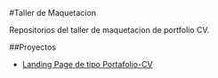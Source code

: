 #Taller de Maquetacion

Repositorios del taller de maquetacion de portfolio CV.

##Proyectos

- [Landing Page de tipo Portafolio-CV](https://miguel-marcaida.github.io/maquetacion-portfolio/Portafolio-CV)